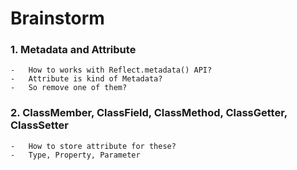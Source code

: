 # Brainstorm

### 1.  Metadata and Attribute

    -   How to works with Reflect.metadata() API?
    -   Attribute is kind of Metadata?
    -   So remove one of them?

### 2.  ClassMember, ClassField, ClassMethod, ClassGetter, ClassSetter

    -   How to store attribute for these?
    -   Type, Property, Parameter

